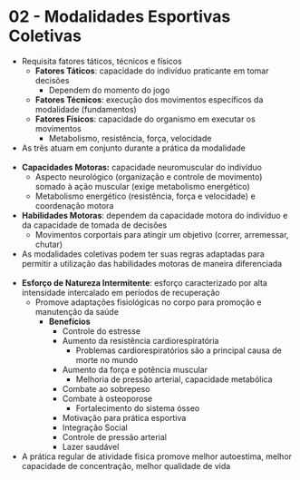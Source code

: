 # 02 - Modalidades Esportivas Coletivas
* Requisita fatores táticos, técnicos e físicos
    * **Fatores Táticos**: capacidade do indivíduo praticante em tomar decisões
        * Dependem do momento do jogo
    * **Fatores Técnicos**: execução dos movimentos específicos da modalidade (fundamentos)
    * **Fatores Físicos**: capacidade do organismo em executar os movimentos
        * Metabolismo, resistência, força, velocidade
* As três atuam em conjunto durante a prática da modalidade
<br><br>
* **Capacidades Motoras:** capacidade neuromuscular do indivíduo
    * Aspecto neurológico (organização e controle de movimento) somado à ação muscular (exige metabolismo energético)
    * Metabolismo energético (resistência, força e velocidade) e coordenação motora
* **Habilidades Motoras**: dependem da capacidade motora do indivíduo e da capacidade de tomada de decisões
    * Movimentos corportais para atingir um objetivo (correr, arremessar, chutar)
* As modalidades coletivas podem ter suas regras adaptadas para permitir a utilização das habilidades motoras de maneira diferenciada
<br><br>
* **Esforço de Natureza Intermitente**: esforço caracterizado por alta intensidade intercalado em períodos de recuperação
    * Promove adaptações fisiológicas no corpo para promoção e manutenção da saúde
        * **Benefícios**
            * Controle do estresse
            * Aumento da resistência cardiorespiratória
                * Problemas cardiorespiratórios são a principal causa de morte no mundo
            * Aumento da força e potência muscular
                * Melhoria de pressão arterial, capacidade metabólica
            * Combate ao sobrepeso
            * Combate à osteoporose
                * Fortalecimento do sistema ósseo
            * Motivação para prática esportiva
            * Integração Social
            * Controle de pressão arterial
            * Lazer saudável
* A prática regular de atividade física promove melhor autoestima, melhor capacidade de concentração, melhor qualidade de vida